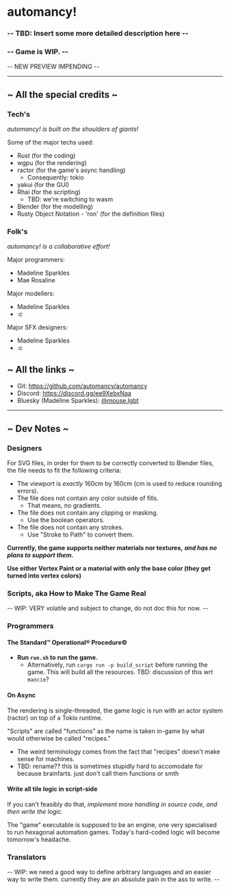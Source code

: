 # automancy!

### -- TBD: Insert some more detailed description here --

### -- Game is WIP. --

-- NEW PREVIEW IMPENDING --

---

## ~ All the special credits ~

### Tech's

*automancy! is built on the shoulders of giants!*

Some of the major techs used:
- Rust (for the coding)
- wgpu (for the rendering)
- ractor (for the game's async handling)
    - Consequently: tokio
- yakui (for the GUI)
- Rhai (for the scripting)
    - TBD: we're switching to wasm
- Blender (for the modelling)
- Rusty Object Notation - 'ron' (for the definition files)

### Folk's

*automancy! is a collaborative effort!*

Major programmers:
- Madeline Sparkles
- Mae Rosaline

Major modellers:
- Madeline Sparkles
- :c

Major SFX designers:
- Madeline Sparkles
- :c

## ~ All the links ~

- Git: https://github.com/automancy/automancy
- Discord: https://discord.gg/ee9XebxNaa
- Bluesky (Madeline Sparkles): [@mouse.lgbt](https://bsky.app/profile/mouse.lgbt)

---

## ~ Dev Notes ~

### Designers

For SVG files, in order for them to be correctly converted to Blender files, the file needs to fit the following
criteria:

- The viewport is _exactly_ 160cm by 160cm (cm is used to reduce rounding errors).
- The file does not contain any color outside of fills.
  - That means, no gradients.
- The file does not contain any clipping or masking.
  - Use the boolean operators.
- The file does not contain any strokes.
  - Use "Stroke to Path" to convert them.

**Currently, the game supports neither materials nor textures,** **_and has no plans to support them._**

**Use either Vertex Paint or a material with only the base color (they get turned into vertex colors)**

### Scripts, aka How to Make The Game Real

-- WIP: VERY volatile and subject to change, do not doc this for now. --

### Programmers

#### The Standard™️ Operational®️ Procedure©️

- **Run `run.sh` to run the game.**
    - Alternatively, run `cargo run -p build_script` before running the game.
      This will build all the resources.
      TBD: discussion of this wrt `mancie`?

#### On Async

The rendering is single-threaded, the game logic is run with an actor system (ractor) on top of a Tokio runtime.

"Scripts" are called "functions" as the name is taken in-game by what would otherwise be called "recipes."
- The weird terminology comes from the fact that "recipes" doesn't make sense for machines.
- TBD: rename?? this is sometimes stupidly hard to accomodate for because brainfarts. just don't call them functions or smth

#### Write all tile logic in script-side

If you can't feasibly do that, *implement more handling in source code, and then write the logic.*

The "game" executable is supposed to be an engine, one very specialised to run hexagonal automation games. Today's hard-coded logic will become tomorrow's headache.

### Translators

-- WIP: we need a good way to define arbitrary languages and an easier way to write them. currently they are an absolute pain in the ass to write. --
